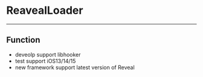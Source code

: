 # ReavealLoader
---
## Function
- deveolp support libhooker
- test support iOS13/14/15
- new framework support latest version of Reveal
